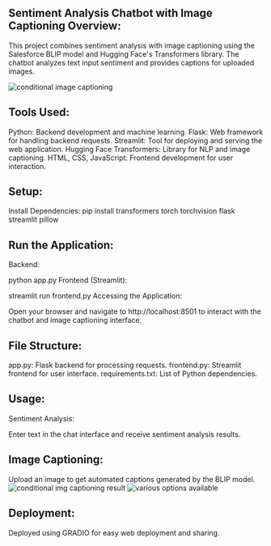 Sentiment Analysis Chatbot with Image Captioning
Overview:
----------
This project combines sentiment analysis with image captioning using the Salesforce BLIP model and Hugging Face's Transformers library. The chatbot analyzes text input sentiment and provides captions for uploaded images.

![conditional image captioning](https://github.com/Panchadip-128/Image_Captioning_Application/assets/165953910/43c6cea1-9dd9-46ea-9033-256ce9938910)


Tools Used:
------------
Python: Backend development and machine learning.
Flask: Web framework for handling backend requests.
Streamlit: Tool for deploying and serving the web application.
Hugging Face Transformers: Library for NLP and image captioning.
HTML, CSS, JavaScript: Frontend development for user interaction.

Setup:
------

Install Dependencies:
pip install transformers torch torchvision flask streamlit pillow

Run the Application:
---------------------

Backend:

python app.py
Frontend (Streamlit):

streamlit run frontend.py
Accessing the Application:

Open your browser and navigate to http://localhost:8501 to interact with the chatbot and image captioning interface.

File Structure:
----------------
app.py: Flask backend for processing requests.
frontend.py: Streamlit frontend for user interface.
requirements.txt: List of Python dependencies.


Usage:
------
Sentiment Analysis:

Enter text in the chat interface and receive sentiment analysis results.

Image Captioning:
--------------

Upload an image to get automated captions generated by the BLIP model.
![conditional img captioning result](https://github.com/Panchadip-128/Image_Captioning_Application/assets/165953910/9c0de0d7-94a2-4583-b47b-f30fdba07daf)
![various options available](https://github.com/Panchadip-128/Image_Captioning_Application/assets/165953910/e7d5cd07-00a7-4076-8298-f844bc030ef9)


Deployment:
------------
Deployed using GRADIO for easy web deployment and sharing.
